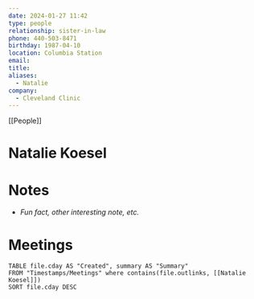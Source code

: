 ```yaml
---
date: 2024-01-27 11:42
type: people
relationship: sister-in-law
phone: 440-503-8471
birthday: 1987-04-10
location: Columbia Station
email: 
title: 
aliases:
  - Natalie
company:
  - Cleveland Clinic
---
```


[[People]]

# Natalie Koesel


# Notes
- *Fun fact, other interesting note, etc.*

# Meetings
```dataview
TABLE file.cday AS "Created", summary AS "Summary"
FROM "Timestamps/Meetings" where contains(file.outlinks, [[Natalie Koesel]])
SORT file.cday DESC
```

